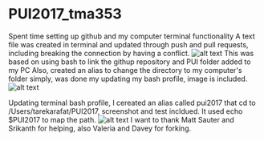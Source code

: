 # PUI2017_tma353
Spent time setting up github and my computer terminal functionality
A text file was created in terminal and updated through push and pull requests, including breaking the connection by having a conflict. ![alt text](https://github.com/tma353/PUI2017_tma353/blob/master/myfirstfile.png)
This was based on using bash to link the githup repository and PUI folder added to my PC
Also, created an alias to change the directory to my computer's folder simply, was done my updating my bash profile, image is included. ![alt text](https://github.com/tma353/PUI2017_tma353/blob/master/alias%20pui2017.png)

Updating terminal bash profile, I cereated an alias called pui2017 that cd to /Users/tarekarafat/PUI2017, screenshot and test incldued. It used echo $PUI2017 to map the path.
![alt text](https://github.com/tma353/PUI2017_tma353/blob/master/bash%20profile.png)
I want to thank Matt Sauter and Srikanth for helping, also Valeria and Davey for forking.
